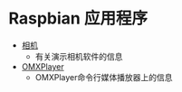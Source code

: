 # Raspbian 应用程序

- [相机](camera.md)
    - 有关演示相机软件的信息
- [OMXPlayer](omxplayer.md)
    - OMXPlayer命令行媒体播放器上的信息
